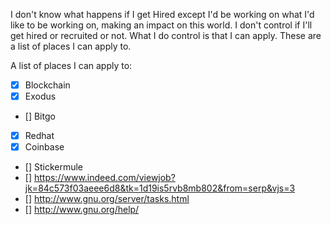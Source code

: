 I don't know what happens if I get Hired except I'd be working on what I'd like to be working on, making an impact on this world.
I don't control if I'll get hired or recruited or not. What I do control is that I can apply. These are a list of places I can apply to.


A list of places I can apply to:
- [x] Blockchain
- [x] Exodus
- [] Bitgo
- [x] Redhat
- [x] Coinbase
- [] Stickermule
- [] https://www.indeed.com/viewjob?jk=84c573f03aeee6d8&tk=1d19is5rvb8mb802&from=serp&vjs=3
- [] http://www.gnu.org/server/tasks.html
- [] http://www.gnu.org/help/
